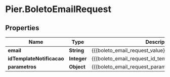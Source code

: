 # Pier.BoletoEmailRequest

## Properties
Name | Type | Description | Notes
------------ | ------------- | ------------- | -------------
**email** | **String** | {{{boleto_email_request_value}}} | [optional] 
**idTemplateNotificacao** | **Integer** | {{{boleto_email_request_id_template_notificacao_value}}} | [optional] 
**parametros** | **Object** | {{{boleto_email_request_parametros_value}}} | [optional] 


